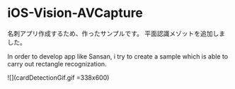 # iOS-Vision-AVCapture
名刺アプリ作成するため、作ったサンプルです。
平面認識メゾットを追加しました。

In order to develop app like Sansan, i try to create a sample which is able to carry out rectangle recognization. 

![](cardDetectionGif.gif  =338x600)
